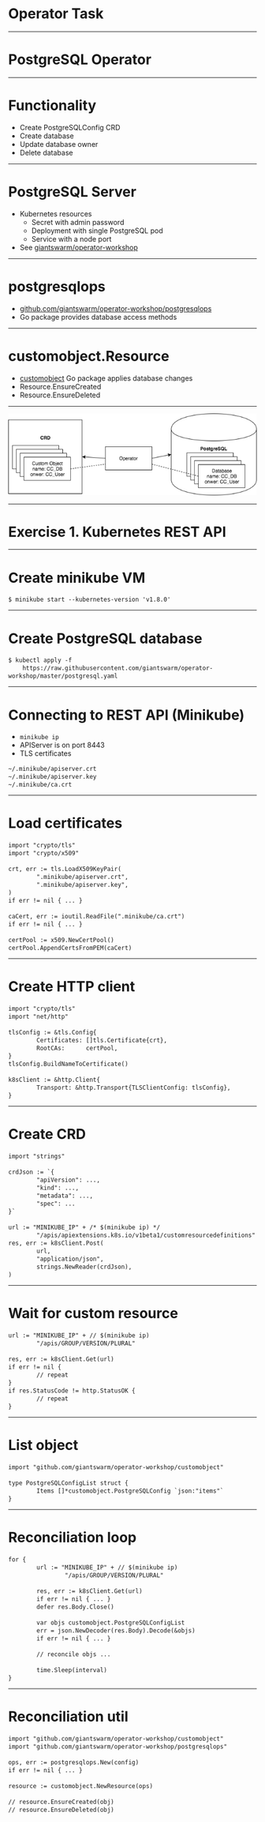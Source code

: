 <!-- .slide: data-background-image="/layout/img/city_skyline_buildings_2.svg" data-background-size="50% 50%" data-background-position="bottom" -->
# Operator Task

---

<!-- .slide: data-background-image="/layout/img/postgresql-logo.svg" data-background-size="40% 40%" data-background-position="right" -->
# PostgreSQL Operator

---

# Functionality

- Create PostgreSQLConfig CRD
- Create database
- Update database owner
- Delete database

---

# PostgreSQL Server

- Kubernetes resources
  - Secret with admin password
  - Deployment with single PostgreSQL pod
  - Service with a node port
- See [giantswarm/operator-workshop](https://github.com/giantswarm/operator-workshop#create-postgresql-database)

---

# postgresqlops

- [github.com/giantswarm/operator-workshop/postgresqlops](https://github.com/giantswarm/operator-workshop/blob/master/postgresqlops/postgresqlops.go)
- Go package provides database access methods

---

# customobject.Resource

- [customobject](https://github.com/giantswarm/operator-workshop/blob/solution1/customobject/resource.go) Go package applies database changes
- Resource.EnsureCreated
- Resource.EnsureDeleted

---

<!-- .slide:  style="text-align: center;" -->
![Cluster](/layout/img/diagrams/operator_workshop/operator_task.png) <!-- .element: style="width: 80%;" -->

---

<!-- .slide: data-background-image="/layout/img/city_skyline_buildings_2.svg" data-background-size="50% 50%" data-background-position="bottom" -->
# Exercise 1. Kubernetes REST API

---

# Create minikube VM

```
$ minikube start --kubernetes-version 'v1.8.0'
```

---

# Create PostgreSQL database

```
$ kubectl apply -f 
    https://raw.githubusercontent.com/giantswarm/operator-workshop/master/postgresql.yaml
```

---

# Connecting to REST API (Minikube)

- `minikube ip`
- APIServer is on port 8443
- TLS certificates

```
~/.minikube/apiserver.crt
~/.minikube/apiserver.key
~/.minikube/ca.crt
```

---

# Load certificates

```
import "crypto/tls"
import "crypto/x509"

crt, err := tls.LoadX509KeyPair(
        ".minikube/apiserver.crt",
        ".minikube/apiserver.key",
)
if err != nil { ... }

caCert, err := ioutil.ReadFile(".minikube/ca.crt")
if err != nil { ... }

certPool := x509.NewCertPool()
certPool.AppendCertsFromPEM(caCert)
```

---

# Create HTTP client

```
import "crypto/tls"
import "net/http"

tlsConfig := &tls.Config{
        Certificates: []tls.Certificate{crt},
        RootCAs:      certPool,
}
tlsConfig.BuildNameToCertificate()

k8sClient := &http.Client{
        Transport: &http.Transport{TLSClientConfig: tlsConfig},
}
```

---

# Create CRD

```
import "strings"

crdJson := `{
        "apiVersion": ...,
        "kind": ...,
        "metadata": ...,
        "spec": ...
}`

url := "MINIKUBE_IP" + /* $(minikube ip) */
        "/apis/apiextensions.k8s.io/v1beta1/customresourcedefinitions"
res, err := k8sClient.Post(
        url, 
        "application/json", 
        strings.NewReader(crdJson),
)
```

---

# Wait for custom resource

```
url := "MINIKUBE_IP" + // $(minikube ip)
        "/apis/GROUP/VERSION/PLURAL"

res, err := k8sClient.Get(url)
if err != nil { 
        // repeat
}
if res.StatusCode != http.StatusOK {
        // repeat
}

```

---

# List object

```
import "github.com/giantswarm/operator-workshop/customobject"

type PostgreSQLConfigList struct {
        Items []*customobject.PostgreSQLConfig `json:"items"`
}
```

---

# Reconciliation loop

```
for {
        url := "MINIKUBE_IP" + // $(minikube ip)
                "/apis/GROUP/VERSION/PLURAL"

        res, err := k8sClient.Get(url)
        if err != nil { ... }
        defer res.Body.Close()

        var objs customobject.PostgreSQLConfigList
        err = json.NewDecoder(res.Body).Decode(&objs)
        if err != nil { ... }

        // reconcile objs ...

        time.Sleep(interval)
}
```

---

# Reconciliation util

```
import "github.com/giantswarm/operator-workshop/customobject"
import "github.com/giantswarm/operator-workshop/postgresqlops"

ops, err := postgresqlops.New(config)
if err != nil { ... }

resource := customobject.NewResource(ops)

// resource.EnsureCreated(obj)
// resource.EnsureDeleted(obj)
```

